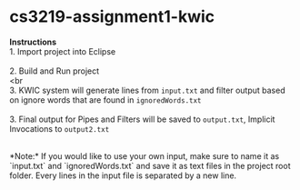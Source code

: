 # cs3219-assignment1-kwic

**Instructions**
<br>1. Import project into Eclipse
<br>
<br>2. Build and Run project
<br>
<br
<br>3. KWIC system will generate lines from `input.txt` and filter output based on ignore words that are found in `ignoredWords.txt`
<br>
<br>3. Final output for Pipes and Filters will be saved to `output.txt`, Implicit Invocations to `output2.txt`

<br>
*Note:* If you would like to use your own input, make sure to name it as `input.txt` and `ignoredWords.txt` and save it as text files in the project root folder. Every lines in the input file is separated by a new line.